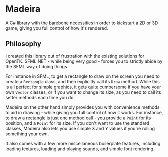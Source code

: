 # Madeira

A C# library with the barebone necessities in order to kickstart a 2D or 3D game, giving you full control of how it's rendered.

## Philosophy

I created this library out of frustration with the existing solutions for OpenTK. SFML.NET - while being very good - forces you to strictly abide by the SFML way of doing things.

For instance in SFML, to get a rectangle to draw on the screen you need to create a `Rectangle` class, and then explicitly call its `Draw` method. While this is all perfect for simple graphics, it gets quite cumbersome if you have your own `Vector` classes, or if you want to change its size, as you need to call its setter methods each time you do.

Madeira on the other hand simply provides you with convenience methods to aid in drawing - while giving you full control of how it works. For instance, to draw a rectangle is just one method call - you provide a `Point` for its position, and a `Point` for its size. If you don't want to use the standard classes, Madeira also lets you use simple X and Y values if you're rolling something your own.

It also comes with a few more miscellaneous boilerplate features, including loading textures, loading and playing sounds, and simple font rendering.